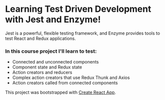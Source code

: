 # Learning Test Driven Development with Jest and Enzyme!

Jest is a powerful, flexible testing framework, and Enzyme provides tools to test React and Redux applications.

### In this course project I'll learn to test:

- Connected and unconnected components
- Component state and Redux state
- Action creators and reducers
- Complex action creators that use Redux Thunk and Axios
- Action creators called from connected components

This project was bootstrapped with [Create React App](https://github.com/facebook/create-react-app).
